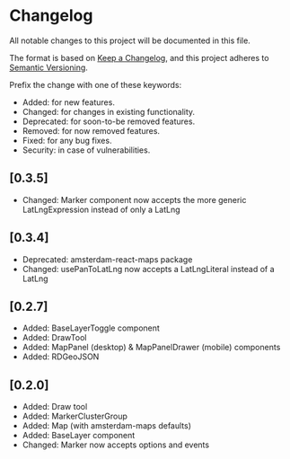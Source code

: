 # Changelog

All notable changes to this project will be documented in this file.

The format is based on [Keep a Changelog](https://keepachangelog.com/en/1.0.0/),
and this project adheres to [Semantic Versioning](https://semver.org/spec/v2.0.0.html).

Prefix the change with one of these keywords:

- Added: for new features.
- Changed: for changes in existing functionality.
- Deprecated: for soon-to-be removed features.
- Removed: for now removed features.
- Fixed: for any bug fixes.
- Security: in case of vulnerabilities.

## [0.3.5]
- Changed: Marker component now accepts the more generic LatLngExpression instead of only a LatLng

## [0.3.4]
- Deprecated: amsterdam-react-maps package
- Changed: usePanToLatLng now accepts a LatLngLiteral instead of a LatLng

## [0.2.7]
- Added: BaseLayerToggle component
- Added: DrawTool
- Added: MapPanel (desktop) & MapPanelDrawer (mobile) components
- Added: RDGeoJSON

## [0.2.0]
- Added: Draw tool
- Added: MarkerClusterGroup
- Added: Map (with amsterdam-maps defaults)
- Added: BaseLayer component
- Changed: Marker now accepts options and events
